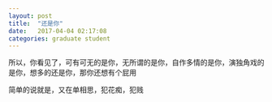 ```yaml
---
layout: post
title:  "还是你"
date:   2017-04-04 02:17:08
categories: graduate student
---
```


所以，你看见了，可有可无的是你，无所谓的是你，自作多情的是你，演独角戏的是你，想多的还是你，那你还想有个屁用

简单的说就是，又在单相思，犯花痴，犯贱
